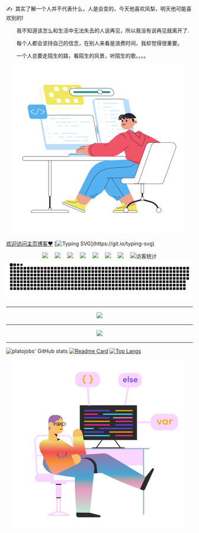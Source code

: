 
 <p>✍️&nbsp;&nbsp;其实了解一个人并不代表什么，人是会变的，今天他喜欢凤梨，明天他可能喜欢别的!</p> 
<p>&emsp;&emsp;我不知道该怎么和生活中无法失去的人说再见，所以我没有说再见就离开了.</p>
<p>&emsp;&emsp;每个人都会坚持自己的信念，在别人来看是浪费时间，我却觉得很重要。</p>
<p>&emsp;&emsp;一个人总要走陌生的路，看陌生的风景，听陌生的歌。。。。</p>

<div align="center">
    <img src="https://github.com/platojobs/platojobs/blob/main/assets/tu.png" />
</div>

[欢迎访问主页博客❤️](https://github.com/platojobs/agenda)
[![Typing SVG](https://readme-typing-svg.herokuapp.com?font=Dancing+Script&size=35&color=050001&lines=Actions+speak+louder+than+words.)](https://git.io/typing-svg)

<!-- 个人资料徽标 -->
<div align="center">
  <a href="https://platojobs.cn/"><img src="https://img.shields.io/badge/website-%E4%B8%AA%E4%BA%BA%E7%BD%91%E7%AB%99-blue"></a>&emsp;
  <a href="https://twitter.com/PaltoJobs/"><img src="https://img.shields.io/badge/twitter-%E6%8E%A8%E7%89%B9-blue"></a>&emsp;
  <a href="https://twitter.com/PaltoJobs/"><img src="https://img.shields.io/badge/facebook-%E8%84%B8%E4%B9%A6-003472"></a>&emsp;
  <a href="https://twitter.com/PaltoJobs/"><img src="https://img.shields.io/badge/youtube-%E6%B2%B9%E7%AE%A1-c32136"></a>&emsp;
  <a href="https://twitter.com/PaltoJobs/"><img src="https://img.shields.io/badge/CSDN-%E5%8D%9A%E5%AE%A2-c32136"></a>&emsp;
  <a href="https://twitter.com/PaltoJobs/"><img src="https://img.shields.io/badge/bilibili-B%E7%AB%99-ff69b4"></a>&emsp;
  <a href="https://twitter.com/PaltoJobs/"><img src="https://img.shields.io/badge/zhihu-%E7%9F%A5%E4%B9%8E-blue"></a>&emsp;
<!-- 访客数统计徽标 -->
  <img src="https://visitor-badge.glitch.me/badge?page_id=platojobs" alt="访客统计" /></div>
  
<div align="center"><img src="https://raw.githubusercontent.com/platojobs/platojobs/main/assets/github-contribution-grid-snake.svg" ></div>

-----

<div align="center">
    <img src="https://activity-graph.herokuapp.com/graph?username=platojobs&theme=xcode" />
</div>


-----

<div align="center">
    <img  src="https://github-readme-streak-stats.herokuapp.com/?user=platojobs" />
</div>

----

![platojobs' GitHub stats](https://github-readme-stats.vercel.app/api?username=platojobs&show_icons=true&theme=blueberry&hide=contribs,prs)
[![Readme Card](https://github-readme-stats.vercel.app/api/pin/?username=platojobs&repo=agenda&theme=dark)](https://github.com/anuraghazra/github-readme-stats)
[![Top Langs](https://github-readme-stats.vercel.app/api/top-langs/?username=platojobs&layout=compact)](https://github.com/anuraghazra/github-readme-stats)

<div align="center">
    <img src="https://github.com/platojobs/platojobs/blob/main/assets/tu2.png" />
</div>
